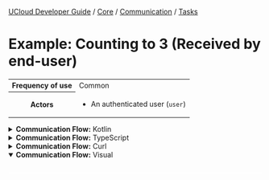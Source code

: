 [UCloud Developer Guide](/docs/developer-guide/README.md) / [Core](/docs/developer-guide/core/README.md) / [Communication](/docs/developer-guide/core/communication/README.md) / [Tasks](/docs/developer-guide/core/communication/tasks.md)

# Example: Counting to 3 (Received by end-user)

<table>
<tr><th>Frequency of use</th><td>Common</td></tr>
<tr>
<th>Actors</th>
<td><ul>
<li>An authenticated user (<code>user</code>)</li>
</ul></td>
</tr>
</table>
<details>
<summary>
<b>Communication Flow:</b> Kotlin
</summary>

```kotlin
Tasks.listen.subscribe(
    Unit,
    user,
    handler = { /* will receive messages listed below */ }
)

/*
TaskUpdate(
    complete = false, 
    jobId = "b06f51d2-88af-487c-bb4c-4cc156cf24fd", 
    messageToAppend = "Count is now 1", 
    newStatus = null, 
    newTitle = null, 
    progress = null, 
    speeds = emptyList(), 
)
*/

/*
TaskUpdate(
    complete = false, 
    jobId = "b06f51d2-88af-487c-bb4c-4cc156cf24fd", 
    messageToAppend = "Count is now 2", 
    newStatus = null, 
    newTitle = null, 
    progress = null, 
    speeds = emptyList(), 
)
*/

/*
TaskUpdate(
    complete = false, 
    jobId = "b06f51d2-88af-487c-bb4c-4cc156cf24fd", 
    messageToAppend = "Count is now 3", 
    newStatus = null, 
    newTitle = null, 
    progress = null, 
    speeds = emptyList(), 
)
*/

/*
TaskUpdate(
    complete = true, 
    jobId = "b06f51d2-88af-487c-bb4c-4cc156cf24fd", 
    messageToAppend = null, 
    newStatus = null, 
    newTitle = null, 
    progress = null, 
    speeds = emptyList(), 
)
*/

```


</details>

<details>
<summary>
<b>Communication Flow:</b> TypeScript
</summary>

```typescript
```


</details>

<details>
<summary>
<b>Communication Flow:</b> Curl
</summary>

```bash
# ------------------------------------------------------------------------------------------------------
# $host is the UCloud instance to contact. Example: 'http://localhost:8080' or 'https://cloud.sdu.dk'
# $accessToken is a valid access-token issued by UCloud
# ------------------------------------------------------------------------------------------------------

```


</details>

<details open>
<summary>
<b>Communication Flow:</b> Visual
</summary>

![](/docs/diagrams/task_counting-task-2.png)

</details>


